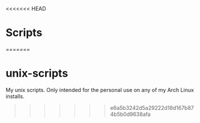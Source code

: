 <<<<<<< HEAD
# Scripts

=======
# unix-scripts
My unix scripts.
Only intended for the personal use on any of my Arch Linux installs.
>>>>>>> e6a5b3242d5a29222d18d167b874b5b0d9638afa
